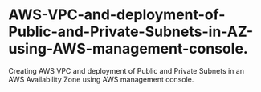 # AWS-VPC-and-deployment-of-Public-and-Private-Subnets-in-AZ-using-AWS-management-console.
Creating AWS VPC and deployment of Public and Private Subnets in an AWS Availability Zone using  AWS management console.
